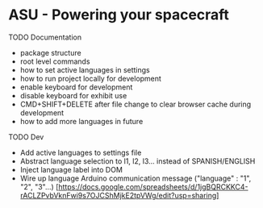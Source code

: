 # ASU - Powering your spacecraft

TODO Documentation
- package structure
- root level commands
- how to set active languages in settings
- how to run project locally for development
- enable keyboard for development
- disable keyboard for exhibit use
- CMD+SHIFT+DELETE after file change to clear browser cache during development
- how to add more languages in future


TODO Dev
- Add active languages to settings file
- Abstract language selection to l1, l2, l3... instead of SPANISH/ENGLISH
- Inject language label into DOM
- Wire up language Arduino communication message ("language" :	"1", "2", "3"...) [https://docs.google.com/spreadsheets/d/1jgBQRCKKC4-rACLZPvbVknFwi9s7OJCShMjkE2tpVWg/edit?usp=sharing]